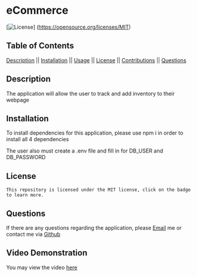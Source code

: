 # eCommerce

  [![License](https://img.shields.io/badge/License-MIT-blueviolet.svg)] (https://opensource.org/licenses/MIT)

  ## Table of Contents

  [Description](#description) || [Installation](#installation) || [Usage](#usage) || [License](#license) || [Contributions](#contributions) || [Questions](#questions)

  ## Description

  The application will allow the user to track and add inventory to their webpage

  ## Installation

  To install dependencies for this application, please use npm i in order to install all 4 dependencies 
  
  The user also must create a .env file and fill in for DB_USER and DB_PASSWORD

  ## License

    This repository is licensed under the MIT license, click on the badge to learn more.

  ## Questions

  If there are any questions regarding the application, please [Email](mailto:natoiodice@gmail.com) me or contact me via [Github](Tzuzu)

  ## Video Demonstration

  You may view the video [here](https://drive.google.com/file/d/1rovpPTfPvCBU_-gNv7rb42zI3A7kWWPk/view?usp=sharing)
